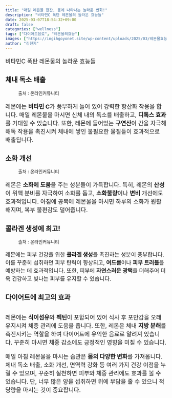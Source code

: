 ```yaml
---
title: "매일 레몬물 한잔, 몸에 나타나는 놀라운 변화!"
description: "비타민C 폭탄 레몬물의 놀라운 효능들"
date: 2025-03-07T18:54:32+09:00
draft: false
categories: ["wellness"]
tags: ["다이어트음료", "레몬물의효능"]
images: ["https://ingihgoyonet.site/wp-content/uploads/2025/03/레몬물효능-683x1024.jpg", "https://ingihgoyonet.site/wp-content/uploads/2025/03/비타민C-1-1024x683.jpg", "https://ingihgoyonet.site/wp-content/uploads/2025/03/다이어트물-1024x683.jpg", "https://ingihgoyonet.site/wp-content/uploads/2025/03/다이어트식단-1024x681.jpg"]
author: "김현지"
---
```


<p style="font-size:18px">비타민C 폭탄 레몬물의 놀라운 효능들</p> <h2 >체내 독소 배출</h2> <figure ><img src="https://ingihgoyonet.site/wp-content/uploads/2025/03/레몬물효능-683x1024.jpg" alt="" style="aspect-ratio:16/9;object-fit:cover"/><figcaption >출처 : 온라인커뮤니티</figcaption></figure> <p style="font-size:18px">레몬에는 <strong>비타민 C</strong>가 풍부하게 들어 있어 강력한 항산화 작용을 합니다. 매일 레몬물을 마시면 신체 내의 독소를 배출하고, <strong>디톡스 효과</strong>를 기대할 수 있습니다. 또한, 레몬에 들어있는 <strong>구연산</strong>이 간을 자극해 해독 작용을 촉진시켜 체내에 쌓인 불필요한 물질들이 효과적으로 배출됩니다.</p> <h2 >소화 개선</h2> <figure ><img src="https://ingihgoyonet.site/wp-content/uploads/2025/03/비타민C-1-1024x683.jpg" alt="" style="aspect-ratio:16/9;object-fit:cover"/><figcaption >출처 : 온라인커뮤니티</figcaption></figure> <p style="font-size:18px">레몬은 <strong>소화에 도움</strong>을 주는 성분들이 가득합니다. 특히, 레몬의 <strong>산성</strong>이 위액 분비를 자극하여 소화를 돕고, <strong>소화불량</strong>이나 <strong>변비</strong> 개선에도 효과적입니다. 아침에 공복에 레몬물을 마시면 하루의 소화가 원활해지며, 복부 불편감도 덜어줍니다.</p> <h2 >콜라겐 생성에 최고!</h2> <figure ><img src="https://ingihgoyonet.site/wp-content/uploads/2025/03/다이어트물-1024x683.jpg" alt="" /><figcaption >출처 : 온라인커뮤니티</figcaption></figure> <p style="font-size:17px">레몬에는 피부 건강을 위한 <strong>콜라겐 생성</strong>을 촉진하는 성분이 풍부합니다. 이를 꾸준히 섭취하면 피부 탄력이 향상되고, <strong>여드름</strong>이나 <strong>피부 트러블</strong>을 예방하는 데 효과적입니다. 또한, 피부에 <strong>자연스러운 광택</strong>을 더해주어 더욱 건강하고 빛나는 피부를 유지할 수 있습니다.</p> <h2 >다이어트에 최고의 효과</h2> <figure ><img src="https://ingihgoyonet.site/wp-content/uploads/2025/03/다이어트식단-1024x681.jpg" alt="" /></figure> <p style="font-size:18px">레몬에는 <strong>식이섬유</strong>와 <strong>펙틴</strong>이 포함되어 있어 식사 후 포만감을 오래 유지시켜 체중 관리에 도움을 줍니다. 또한, 레몬은 체내 <strong>지방 분해</strong>를 촉진시키는 역할을 하여 다이어트에 유익한 음료로 알려져 있습니다. 꾸준히 마시면 체중 감소에도 긍정적인 영향을 미칠 수 있습니다.</p> <p style="font-size:18px">매일 아침 레몬물을 마시는 습관은 <strong>몸의 다양한 변화</strong>를 가져옵니다. 체내 독소 배출, 소화 개선, 면역력 강화 등 여러 가지 건강 이점을 누릴 수 있으며, 꾸준히 실천하면 피부와 체중 관리에도 효과를 볼 수 있습니다. 단, 너무 많은 양을 섭취하면 위에 부담을 줄 수 있으니 적당량을 마시는 것이 중요합니다.</p>
